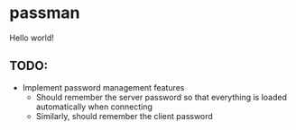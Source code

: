 # passman

Hello world!

## TODO:

* Implement password management features
    * Should remember the server password so that everything is loaded automatically when connecting
    * Similarly, should remember the client password
